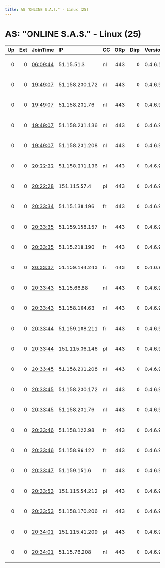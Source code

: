 ```yaml
---
title: AS "ONLINE S.A.S." - Linux (25)
---
```


# AS: "ONLINE S.A.S." - Linux (25)

|   Up |   Ext | JoinTime                                                                                              | IP             | CC   |   ORp |   Dirp | Version   | Contact                      | Nickname   |   eFamMembers |
|-----:|------:|:------------------------------------------------------------------------------------------------------|:---------------|:-----|------:|-------:|:----------|:-----------------------------|:-----------|--------------:|
|    0 |     0 | [06:09:44](https://nusenu.github.io/OrNetStats/w/relay/BB0A4A8DC8E660EE41B73DD76E79CB4945003241.html) | 51.15.51.3     | nl   |   443 |      0 | 0.4.6.10  | rEsIsTaNcE &lt;encrypted - r | rEsIsTaNcE |            16 |
|    0 |     0 | [19:49:07](https://nusenu.github.io/OrNetStats/w/relay/0D962170FBB3837E85E2314EEAAC49966A153F34.html) | 51.158.230.172 | nl   |   443 |      0 | 0.4.6.9   | tirz ciissversion:2 proof    | tirz       |            20 |
|    0 |     0 | [19:49:07](https://nusenu.github.io/OrNetStats/w/relay/33D6A3A8BD977723FD4C053151F78D852AC62775.html) | 51.158.231.76  | nl   |   443 |      0 | 0.4.6.9   | tirz ciissversion:2 proof    | tirz       |            20 |
|    0 |     0 | [19:49:07](https://nusenu.github.io/OrNetStats/w/relay/621C7C703F90478B82BAF70199CFC30B2E4DE2F4.html) | 51.158.231.136 | nl   |   443 |      0 | 0.4.6.9   | tirz ciissversion:2 proof    | tirz       |            20 |
|    0 |     0 | [19:49:07](https://nusenu.github.io/OrNetStats/w/relay/79C25F212524552CEB6071909799FDD08953239D.html) | 51.158.231.208 | nl   |   443 |      0 | 0.4.6.9   | tirz ciissversion:2 proof    | tirz       |            20 |
|    0 |     0 | [20:22:22](https://nusenu.github.io/OrNetStats/w/relay/84CFDFEA6C54BE1AA4D9E39AEF81CCF393D75E82.html) | 51.158.231.136 | nl   |   443 |      0 | 0.4.6.9   | tirz ciissversion:2 proof    | tirz       |             1 |
|    0 |     0 | [20:22:28](https://nusenu.github.io/OrNetStats/w/relay/F42AE55DA209A618B23FE9EA71FB3A4065E3AD9A.html) | 151.115.57.4   | pl   |   443 |      0 | 0.4.6.9   | tirz ciissversion:2 proof    | tirz       |             1 |
|    0 |     0 | [20:33:34](https://nusenu.github.io/OrNetStats/w/relay/2137253E2AE3B4E7704D3BCD305894D8EBCA1FD4.html) | 51.15.138.196  | fr   |   443 |      0 | 0.4.6.9   | tirz ciissversion:2 proof    | tirz       |             1 |
|    0 |     0 | [20:33:35](https://nusenu.github.io/OrNetStats/w/relay/EC481F683FB03A1F3258DD224E688FA69A2C3CEC.html) | 51.159.158.157 | fr   |   443 |      0 | 0.4.6.9   | tirz ciissversion:2 proof    | tirz       |             1 |
|    0 |     0 | [20:33:35](https://nusenu.github.io/OrNetStats/w/relay/FF5EFC350997E81EBB7CBCEE1E45473AC8763EE6.html) | 51.15.218.190  | fr   |   443 |      0 | 0.4.6.9   | tirz ciissversion:2 proof    | tirz       |             1 |
|    0 |     0 | [20:33:37](https://nusenu.github.io/OrNetStats/w/relay/5E2D3DFB0371F279325AC766FFE0D6353A542AF4.html) | 51.159.144.243 | fr   |   443 |      0 | 0.4.6.9   | tirz ciissversion:2 proof    | tirz       |             1 |
|    0 |     0 | [20:33:43](https://nusenu.github.io/OrNetStats/w/relay/6BB4E9B17B56CB5164D87E8D50CB0E7E46CFA51D.html) | 51.15.66.88    | nl   |   443 |      0 | 0.4.6.9   | tirz ciissversion:2 proof    | tirz       |             1 |
|    0 |     0 | [20:33:43](https://nusenu.github.io/OrNetStats/w/relay/BE4754200F65277CBD16603D3575DC86FD2E3E80.html) | 51.158.164.63  | nl   |   443 |      0 | 0.4.6.9   | tirz ciissversion:2 proof    | tirz       |             1 |
|    0 |     0 | [20:33:44](https://nusenu.github.io/OrNetStats/w/relay/9D53A3382BB2C3B11D80DABECDF04609B7933CDD.html) | 51.159.188.211 | fr   |   443 |      0 | 0.4.6.9   | tirz ciissversion:2 proof    | tirz       |             1 |
|    0 |     0 | [20:33:44](https://nusenu.github.io/OrNetStats/w/relay/F21CF44F26D6D8601F04D6C814BE0F60A0C33187.html) | 151.115.36.146 | pl   |   443 |      0 | 0.4.6.9   | tirz ciissversion:2 proof    | tirz       |             1 |
|    0 |     0 | [20:33:45](https://nusenu.github.io/OrNetStats/w/relay/11B0953BC0F77715E8B1A299A39EB1BF8CA20881.html) | 51.158.231.208 | nl   |   443 |      0 | 0.4.6.9   | tirz ciissversion:2 proof    | tirz       |             1 |
|    0 |     0 | [20:33:45](https://nusenu.github.io/OrNetStats/w/relay/13CB9A39B67514C98A48615F08264AA13F68CFA9.html) | 51.158.230.172 | nl   |   443 |      0 | 0.4.6.9   | tirz ciissversion:2 proof    | tirz       |             1 |
|    0 |     0 | [20:33:45](https://nusenu.github.io/OrNetStats/w/relay/7DEBC6E45739107394A467C6B5DFB805F32EA8AF.html) | 51.158.231.76  | nl   |   443 |      0 | 0.4.6.9   | tirz ciissversion:2 proof    | tirz       |             1 |
|    0 |     0 | [20:33:46](https://nusenu.github.io/OrNetStats/w/relay/2321C5A4716C3151B8FB74CF6BFB84E3D29B06D5.html) | 51.158.122.98  | fr   |   443 |      0 | 0.4.6.9   | tirz ciissversion:2 proof    | tirz       |             1 |
|    0 |     0 | [20:33:46](https://nusenu.github.io/OrNetStats/w/relay/3DFB00BF20EF195258F1680162D35355440A17AA.html) | 51.158.96.122  | fr   |   443 |      0 | 0.4.6.9   | tirz ciissversion:2 proof    | tirz       |             1 |
|    0 |     0 | [20:33:47](https://nusenu.github.io/OrNetStats/w/relay/B4BF835E78404F58BD17338B28F612A0EA344D20.html) | 51.159.151.6   | fr   |   443 |      0 | 0.4.6.9   | tirz ciissversion:2 proof    | tirz       |             1 |
|    0 |     0 | [20:33:53](https://nusenu.github.io/OrNetStats/w/relay/B06E6A6EC3D8E64B2C509FD0C479665F4218A519.html) | 151.115.54.212 | pl   |   443 |      0 | 0.4.6.9   | tirz ciissversion:2 proof    | tirz       |             1 |
|    0 |     0 | [20:33:53](https://nusenu.github.io/OrNetStats/w/relay/E89CF095269E0ABD660D0FB78160642C563EFCF1.html) | 51.158.170.206 | nl   |   443 |      0 | 0.4.6.9   | tirz ciissversion:2 proof    | tirz       |             1 |
|    0 |     0 | [20:34:01](https://nusenu.github.io/OrNetStats/w/relay/670EB2BE19ACEF05AC8208AD4B1253A108C6EED9.html) | 151.115.41.209 | pl   |   443 |      0 | 0.4.6.9   | tirz ciissversion:2 proof    | tirz       |             1 |
|    0 |     0 | [20:34:01](https://nusenu.github.io/OrNetStats/w/relay/7D6489999162161AD28BD4AEC77A9DFC81AE4027.html) | 51.15.76.208   | nl   |   443 |      0 | 0.4.6.9   | tirz ciissversion:2 proof    | tirz       |             1 |
